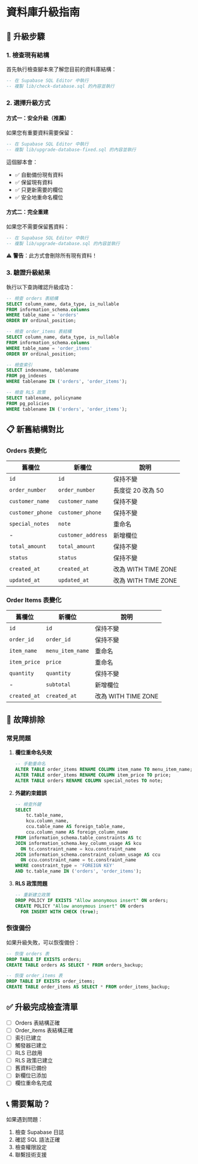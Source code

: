 # 資料庫升級指南

## 🔄 升級步驟

### 1. 檢查現有結構
首先執行檢查腳本來了解您目前的資料庫結構：

```sql
-- 在 Supabase SQL Editor 中執行
-- 複製 lib/check-database.sql 的內容並執行
```

### 2. 選擇升級方式

#### 方式一：安全升級（推薦）
如果您有重要資料需要保留：

```sql
-- 在 Supabase SQL Editor 中執行
-- 複製 lib/upgrade-database-fixed.sql 的內容並執行
```

這個腳本會：
- ✅ 自動備份現有資料
- ✅ 保留現有資料
- ✅ 只更新需要的欄位
- ✅ 安全地重命名欄位

#### 方式二：完全重建
如果您不需要保留舊資料：

```sql
-- 在 Supabase SQL Editor 中執行
-- 複製 lib/upgrade-database.sql 的內容並執行
```

⚠️ **警告**：此方式會刪除所有現有資料！

### 3. 驗證升級結果

執行以下查詢確認升級成功：

```sql
-- 檢查 orders 表結構
SELECT column_name, data_type, is_nullable 
FROM information_schema.columns 
WHERE table_name = 'orders' 
ORDER BY ordinal_position;

-- 檢查 order_items 表結構
SELECT column_name, data_type, is_nullable 
FROM information_schema.columns 
WHERE table_name = 'order_items' 
ORDER BY ordinal_position;

-- 檢查索引
SELECT indexname, tablename 
FROM pg_indexes 
WHERE tablename IN ('orders', 'order_items');

-- 檢查 RLS 政策
SELECT tablename, policyname 
FROM pg_policies 
WHERE tablename IN ('orders', 'order_items');
```

## 📋 新舊結構對比

### Orders 表變化

| 舊欄位 | 新欄位 | 說明 |
|--------|--------|------|
| `id` | `id` | 保持不變 |
| `order_number` | `order_number` | 長度從 20 改為 50 |
| `customer_name` | `customer_name` | 保持不變 |
| `customer_phone` | `customer_phone` | 保持不變 |
| `special_notes` | `note` | 重命名 |
| - | `customer_address` | 新增欄位 |
| `total_amount` | `total_amount` | 保持不變 |
| `status` | `status` | 保持不變 |
| `created_at` | `created_at` | 改為 WITH TIME ZONE |
| `updated_at` | `updated_at` | 改為 WITH TIME ZONE |

### Order Items 表變化

| 舊欄位 | 新欄位 | 說明 |
|--------|--------|------|
| `id` | `id` | 保持不變 |
| `order_id` | `order_id` | 保持不變 |
| `item_name` | `menu_item_name` | 重命名 |
| `item_price` | `price` | 重命名 |
| `quantity` | `quantity` | 保持不變 |
| - | `subtotal` | 新增欄位 |
| `created_at` | `created_at` | 改為 WITH TIME ZONE |

## 🔧 故障排除

### 常見問題

1. **欄位重命名失敗**
   ```sql
   -- 手動重命名
   ALTER TABLE order_items RENAME COLUMN item_name TO menu_item_name;
   ALTER TABLE order_items RENAME COLUMN item_price TO price;
   ALTER TABLE orders RENAME COLUMN special_notes TO note;
   ```

2. **外鍵約束錯誤**
   ```sql
   -- 檢查外鍵
   SELECT 
       tc.table_name, 
       kcu.column_name, 
       ccu.table_name AS foreign_table_name,
       ccu.column_name AS foreign_column_name 
   FROM information_schema.table_constraints AS tc 
   JOIN information_schema.key_column_usage AS kcu
     ON tc.constraint_name = kcu.constraint_name
   JOIN information_schema.constraint_column_usage AS ccu
     ON ccu.constraint_name = tc.constraint_name
   WHERE constraint_type = 'FOREIGN KEY' 
   AND tc.table_name IN ('orders', 'order_items');
   ```

3. **RLS 政策問題**
   ```sql
   -- 重新建立政策
   DROP POLICY IF EXISTS "Allow anonymous insert" ON orders;
   CREATE POLICY "Allow anonymous insert" ON orders
     FOR INSERT WITH CHECK (true);
   ```

### 恢復備份

如果升級失敗，可以恢復備份：

```sql
-- 恢復 orders 表
DROP TABLE IF EXISTS orders;
CREATE TABLE orders AS SELECT * FROM orders_backup;

-- 恢復 order_items 表
DROP TABLE IF EXISTS order_items;
CREATE TABLE order_items AS SELECT * FROM order_items_backup;
```

## ✅ 升級完成檢查清單

- [ ] Orders 表結構正確
- [ ] Order_items 表結構正確
- [ ] 索引已建立
- [ ] 觸發器已建立
- [ ] RLS 已啟用
- [ ] RLS 政策已建立
- [ ] 舊資料已備份
- [ ] 新欄位已添加
- [ ] 欄位重命名完成

## 📞 需要幫助？

如果遇到問題：
1. 檢查 Supabase 日誌
2. 確認 SQL 語法正確
3. 檢查權限設定
4. 聯繫技術支援 